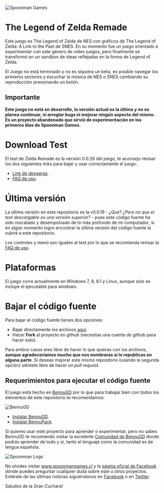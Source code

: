 ![Spoonman Games](http://www.spoonmangames.cl/images/sp-portada.png "Spoonman Games")

# The Legend of Zelda Remade

Este juego es The Legend of Zelda de NES con gráficos de The Legend of Zelda: A Link to the Past de SNES. En su momento fue un juego orientado a experimentar con este género de vídeo juegos, pero finalmente se transformó en un sandbox de ideas reflejadas en la forma de Legend of Zelda.

El Juego no está terminado y no es siquiera un beta, es posible navegar los primeros sectores y escuchar la música de NES o SNES cambiando su reproducción presionando un botón.

## Importante

**Este juego no está en desarrollo, la versión actual es la última y no se planea continuar, ni arreglar bugs ni mejorar ningún aspecto del mismo. Es un proyecto abandonado que sirvió de experimentación en los primeros días de Spoonman Games.**

# Download Test

El test de Zelda Remade es la versión 0.0.26 del juego, te aconsejo revisar los dos siguientes links para bajar y usar correctamente el juego:

* [Link de desgarga](https://github.com/SpoonmanGames/ZeldaRemade/archive/v0.0.26.zip).
* [FAQ de uso](https://github.com/SpoonmanGames/ZeldaRemade/releases/tag/v0.0.26).

# Última versión

La última versión en este repositorio es la v0.0.19 - *¿Qué? ¿Pero no que el test descargable es una versión superior?* - pues este código fuente ha sido rescatado y desempolvado de lo más profundo de mi computador, si en algún momento logro encontrar la última versión del código fuente la subiré a este repositorio.

Los controles y menú son iguales al test por lo que se recomienda revisar la [FAQ de uso](https://github.com/SpoonmanGames/ZeldaRemade/releases/tag/v0.0.26).

# Plataformas

El juego corre actualmente en Windows 7, 8, 8.1 y Linux, aunque solo se incluye el ejecutable para windows.

# Bajar el código fuente

Para bajar el código fuente tienes dos opciones:

* Bajar directamente los archivos [aquí](https://github.com/SpoonmanGames/ZeldaRemade/archive/master.zip).
* Hacer **Fork** al proyecto en github (necesitas una cuenta de github para hacer esto).

Para ambos casos eres libre de hacer lo que quieras con los archivos, **aunque agradeceríamos mucho que nos nombraras si lo republicas en alguna parte**. Si deseas mejorar este mismo repositorio (usando la segunda opción) siéntete libre de hacer un *pull request*.

## Requerimientos para ejecutar el código fuente

El juego está hecho en [BennuGD](http://www.bennugd.org/) por lo que para trabajar bien con todos los elementos de este repositorio te recomendamos:

![BennuGD](http://forum.bennugd.org/logo.jpg "BennugGD")

* [Instalar BennuGD](http://www.bennugd.org/es/node/30).
* [Instalar BennuPack](http://bennupack.blogspot.com/).

Si quieres usar este proyecto para aprender o experimentar, pero no sabes BennuGD te recomiendo visitar la excelente [Comunidad de BennuGD](http://forum.bennugd.org/) donde podrás aprender de todo y sí, tanto el lenguaje como la comunidad es de lengua española.

![Spoonman Logo](http://www.spoonmangames.cl/images/sp-logo.png)

No olvides visitar www.spoonmangames.cl y la [página oficial de Facebook](https://www.facebook.com/spoonman.games) dónde puedes preguntar cualquier duda sobre este u otros proyectos.
Entérate de las últimas noticias siguiéndonos en [Facebook](https://www.facebook.com/spoonman.games) o en [Twitter](https://twitter.com/spoonmangames).

Saludos de la Gran Cuchara!
